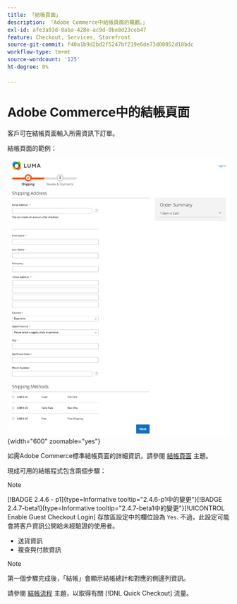 ```yaml
---
title: 「結帳頁面」
description: 「Adobe Commerce中結帳頁面的概觀。」
exl-id: afe3a93d-8aba-428e-ac9d-0be8d23ceb47
feature: Checkout, Services, Storefront
source-git-commit: f40a1b9d2bd2f5247bf219e6de73d00052d18bdc
workflow-type: tm+mt
source-wordcount: '125'
ht-degree: 0%

---
```


# Adobe Commerce中的結帳頁面

客戶可在結帳頁面輸入所需資訊下訂單。

結帳頁面的範例：

![結帳頁面](assets/checkout-page.png){width="600" zoomable="yes"}

如需Adobe Commerce標準結帳頁面的詳細資訊，請參閱 [結帳頁面](https://docs.magento.com/user-guide/quick-tour/checkout-page.html) 主題。

現成可用的結帳程式包含兩個步驟：

>[!NOTE]
>
> [!BADGE 2.4.6 - p1]{type=Informative tooltip="2.4.6-p1中的變更"}[!BADGE 2.4.7-beta1]{type=Informative tooltip="2.4.7-beta1中的變更"}[!UICONTROL Enable Guest Checkout Login] 存放區設定中的欄位設為 `Yes`. 不過，此設定可能會將客戶資訊公開給未經驗證的使用者。

- 送貨資訊
- 複查與付款資訊

>[!NOTE]
>
第一個步驟完成後，「結帳」會顯示結帳總計和對應的側邊列資訊。

請參閱 [結帳流程](../quick-checkout/checkout-flow.md) 主題，以取得有關 [!DNL Quick Checkout] 流量。
